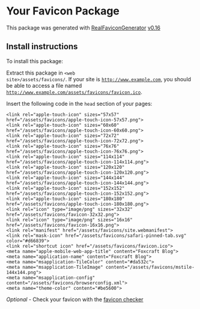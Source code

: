# Your Favicon Package

This package was generated with [RealFaviconGenerator](https://realfavicongenerator.net/) [v0.16](https://realfavicongenerator.net/change_log#v0.16)

## Install instructions

To install this package:

Extract this package in <code>&lt;web site&gt;/assets/favicons/</code>. If your site is <code>http://www.example.com</code>, you should be able to access a file named <code>http://www.example.com/assets/favicons/favicon.ico</code>.

Insert the following code in the `head` section of your pages:

    <link rel="apple-touch-icon" sizes="57x57" href="/assets/favicons/apple-touch-icon-57x57.png">
    <link rel="apple-touch-icon" sizes="60x60" href="/assets/favicons/apple-touch-icon-60x60.png">
    <link rel="apple-touch-icon" sizes="72x72" href="/assets/favicons/apple-touch-icon-72x72.png">
    <link rel="apple-touch-icon" sizes="76x76" href="/assets/favicons/apple-touch-icon-76x76.png">
    <link rel="apple-touch-icon" sizes="114x114" href="/assets/favicons/apple-touch-icon-114x114.png">
    <link rel="apple-touch-icon" sizes="120x120" href="/assets/favicons/apple-touch-icon-120x120.png">
    <link rel="apple-touch-icon" sizes="144x144" href="/assets/favicons/apple-touch-icon-144x144.png">
    <link rel="apple-touch-icon" sizes="152x152" href="/assets/favicons/apple-touch-icon-152x152.png">
    <link rel="apple-touch-icon" sizes="180x180" href="/assets/favicons/apple-touch-icon-180x180.png">
    <link rel="icon" type="image/png" sizes="32x32" href="/assets/favicons/favicon-32x32.png">
    <link rel="icon" type="image/png" sizes="16x16" href="/assets/favicons/favicon-16x16.png">
    <link rel="manifest" href="/assets/favicons/site.webmanifest">
    <link rel="mask-icon" href="/assets/favicons/safari-pinned-tab.svg" color="#d66839">
    <link rel="shortcut icon" href="/assets/favicons/favicon.ico">
    <meta name="apple-mobile-web-app-title" content="Foxcraft Blog">
    <meta name="application-name" content="Foxcraft Blog">
    <meta name="msapplication-TileColor" content="#da532c">
    <meta name="msapplication-TileImage" content="/assets/favicons/mstile-144x144.png">
    <meta name="msapplication-config" content="/assets/favicons/browserconfig.xml">
    <meta name="theme-color" content="#be5600">

*Optional* - Check your favicon with the [favicon checker](https://realfavicongenerator.net/favicon_checker)